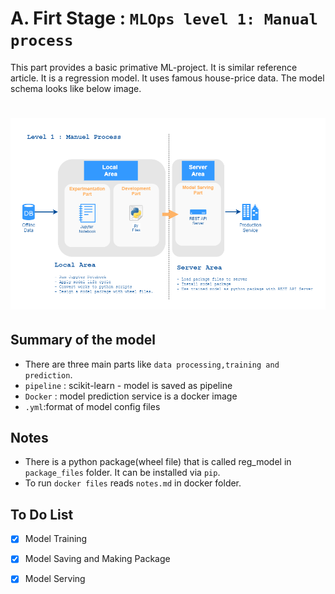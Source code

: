 # A. Firt Stage : `MLOps level 1: Manual process`

This part provides a basic primative ML-project. It is similar reference article. It is a regression model. It uses famous house-price data. The model schema looks like below image.

![firt_part](docs/image/ml-level-1.png)
=======

## Summary of the model

- There are three main parts like `data processing,training and prediction`.
- `pipeline` : scikit-learn - model is saved as pipeline
- `Docker` : model prediction service is a docker image  
- `.yml`:format of model config files


## Notes

- There is a python package(wheel file) that is called reg_model in `package_files` folder. It can be installed via `pip`.
- To run `docker files`  reads `notes.md` in docker folder.

## To Do List

- [x] Model Training
- [x] Model Saving and Making Package
- [x] Model Serving

